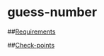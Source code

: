 guess-number
============

##[Requirements](./requirement/requirement.md)


##[Check-points](./requirement/check-points.md)
